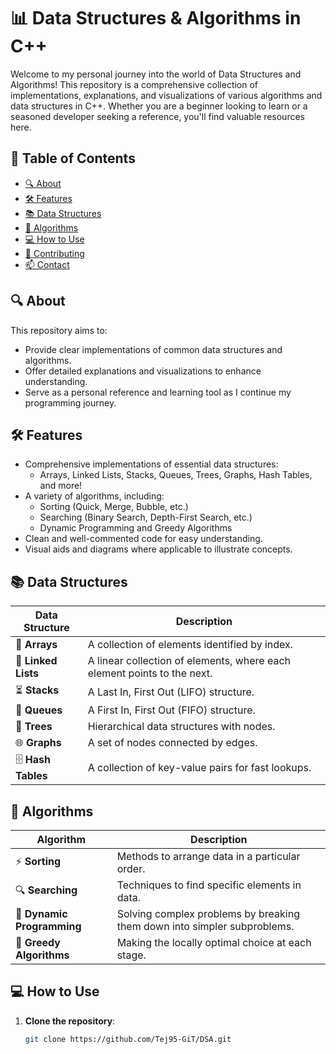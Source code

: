 # 📊 Data Structures & Algorithms in C++

Welcome to my personal journey into the world of Data Structures and Algorithms! This repository is a comprehensive collection of implementations, explanations, and visualizations of various algorithms and data structures in C++. Whether you are a beginner looking to learn or a seasoned developer seeking a reference, you'll find valuable resources here.

## 🚀 Table of Contents
- [🔍 About](#-about)
- [🛠️ Features](#-features)
- [📚 Data Structures](#-data-structures)
- [🔄 Algorithms](#-algorithms)
- [💻 How to Use](#-how-to-use)
- [🌟 Contributing](#-contributing)
- [📫 Contact](#-contact)

## 🔍 About
This repository aims to:
- Provide clear implementations of common data structures and algorithms.
- Offer detailed explanations and visualizations to enhance understanding.
- Serve as a personal reference and learning tool as I continue my programming journey.

## 🛠️ Features
- Comprehensive implementations of essential data structures:
  - Arrays, Linked Lists, Stacks, Queues, Trees, Graphs, Hash Tables, and more!
- A variety of algorithms, including:
  - Sorting (Quick, Merge, Bubble, etc.)
  - Searching (Binary Search, Depth-First Search, etc.)
  - Dynamic Programming and Greedy Algorithms
- Clean and well-commented code for easy understanding.
- Visual aids and diagrams where applicable to illustrate concepts.

## 📚 Data Structures
| Data Structure | Description |
|----------------|-------------|
| 📏 **Arrays** | A collection of elements identified by index. |
| 🔗 **Linked Lists** | A linear collection of elements, where each element points to the next. |
| ⏳ **Stacks** | A Last In, First Out (LIFO) structure. |
| 🚪 **Queues** | A First In, First Out (FIFO) structure. |
| 🌳 **Trees** | Hierarchical data structures with nodes. |
| 🌐 **Graphs** | A set of nodes connected by edges. |
| 🗄️ **Hash Tables** | A collection of key-value pairs for fast lookups. |

## 🔄 Algorithms
| Algorithm | Description |
|-----------|-------------|
| ⚡ **Sorting** | Methods to arrange data in a particular order. |
| 🔍 **Searching** | Techniques to find specific elements in data. |
| 🧩 **Dynamic Programming** | Solving complex problems by breaking them down into simpler subproblems. |
| 🎯 **Greedy Algorithms** | Making the locally optimal choice at each stage. |

## 💻 How to Use
1. **Clone the repository**:
   ```bash
   git clone https://github.com/Tej95-GiT/DSA.git
